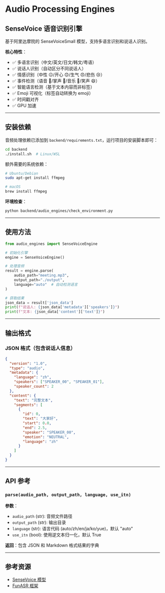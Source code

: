 # Audio Processing Engines

## SenseVoice 语音识别引擎

基于阿里达摩院的 SenseVoiceSmall 模型，支持多语言识别和说话人识别。

**核心特性**：

- ✅ 多语言识别（中文/英文/日文/韩文/粤语）
- ✅ 说话人识别（自动区分不同说话人）
- ✅ 情感识别（中性 😐/开心 😊/生气 😠/悲伤 😢）
- ✅ 事件检测（语音 💬/掌声 👏/音乐 🎵/笑声 😄）
- ✅ 智能语言检测（基于文本内容而非标签）
- ✅ Emoji 可视化（标签自动转换为 emoji）
- ✅ 时间戳对齐
- ✅ GPU 加速

---

## 安装依赖

音频处理依赖已添加到 `backend/requirements.txt`，运行项目的安装脚本即可：

```bash
cd backend
./install.sh  # Linux/WSL
```

额外需要的系统依赖：

```bash
# Ubuntu/Debian
sudo apt-get install ffmpeg

# macOS
brew install ffmpeg
```

**环境检查**：

```bash
python backend/audio_engines/check_environment.py
```

---

## 使用方法

```python
from audio_engines import SenseVoiceEngine

# 初始化引擎
engine = SenseVoiceEngine()

# 处理音频
result = engine.parse(
    audio_path="meeting.mp3",
    output_path="./output",
    language="auto"  # 自动检测语言
)

# 获取结果
json_data = result['json_data']
print(f"说话人: {json_data['metadata']['speakers']}")
print(f"文本: {json_data['content']['text']}")
```

---

## 输出格式

### JSON 格式（包含说话人信息）

```json
{
  "version": "1.0",
  "type": "audio",
  "metadata": {
    "language": "zh",
    "speakers": ["SPEAKER_00", "SPEAKER_01"],
    "speaker_count": 2
  },
  "content": {
    "text": "完整文本",
    "segments": [
      {
        "id": 0,
        "text": "大家好",
        "start": 0.0,
        "end": 2.5,
        "speaker": "SPEAKER_00",
        "emotion": "NEUTRAL",
        "language": "zh"
      }
    ]
  }
}
```

---

## API 参考

### `parse(audio_path, output_path, language, use_itn)`

**参数**：

- `audio_path` (str): 音频文件路径
- `output_path` (str): 输出目录
- `language` (str): 语言代码 (auto/zh/en/ja/ko/yue)，默认 "auto"
- `use_itn` (bool): 使用逆文本归一化，默认 True

**返回**：包含 JSON 和 Markdown 格式结果的字典

---

## 参考资源

- [SenseVoice 模型](https://www.modelscope.cn/models/iic/SenseVoiceSmall)
- [FunASR 框架](https://github.com/alibaba-damo-academy/FunASR)
